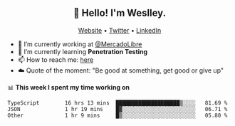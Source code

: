 <h2 align="center">👋 Hello! I'm Weslley.</h2>
<p align="center">
  <a href="http://weslleyneri.com.br">Website</a> •
  <a href="https://twitter.com/Weslley_Neri">Twitter</a> •
  <a href="https://www.linkedin.com/in/weslley-neri-3658908b">LinkedIn</a>
</p>


- 🔭 I’m currently working at [@MercadoLibre](https://github.com/mercadolibre)
- 🌱 I’m currently learning **Penetration Testing**
- 📫 How to reach me: [here](mailto:weslley39@gmail.com)
- ☁️ Quote of the moment: "Be good at something, get good or give up"

📊 **This week I spent my time working on**
<!--START_SECTION:waka-->

```text
TypeScript        16 hrs 13 mins  ████████████████████▒░░░░   81.69 %
JSON              1 hr 19 mins    █▓░░░░░░░░░░░░░░░░░░░░░░░   06.71 %
Other             1 hr 9 mins     █▒░░░░░░░░░░░░░░░░░░░░░░░   05.80 %
```

<!--END_SECTION:waka-->

<!-- Inspired by https://github.com/gruselhaus/gruselhaus -->